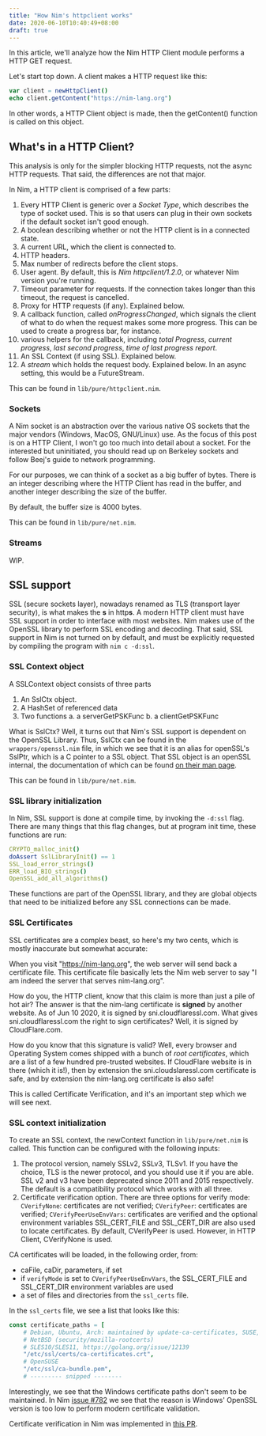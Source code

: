 ```yaml
---
title: "How Nim's httpclient works"
date: 2020-06-10T10:40:49+08:00
draft: true
---
```


In this article, we'll analyze how the Nim HTTP Client module performs a HTTP GET request.

Let's start top down. A client makes a HTTP request like this:
```nim
var client = newHttpClient()
echo client.getContent("https://nim-lang.org")
```

In other words, a HTTP Client object is made, then the getContent() function is called on this object.

## What's in a HTTP Client? 

This analysis is only for the simpler blocking HTTP requests, not the async HTTP requests. That said, the differences are not that major.

In Nim, a HTTP client is comprised of a few parts:
  1. Every HTTP Client is generic over a *Socket Type*, which describes the type of socket used. This is so that users can plug in their own sockets if the default socket isn't good enough.
  1. A boolean describing whether or not the HTTP client is in a connected state.
  1. A current URL, which the client is connected to.
  1. HTTP headers.
  1. Max number of redirects before the client stops.
  1. User agent. By default, this is *Nim httpclient/1.2.0*, or whatever Nim version you're running.
  1. Timeout parameter for requests. If the connection takes longer than this timeout, the request is cancelled.
  1. Proxy for HTTP requests (if any). Explained below.
  1. A callback function, called *onProgressChanged*, which signals the client of what to do when the request makes some more progress. This can be used to create a progress bar, for instance.
  1. various helpers for the callback, including *total Progress*, *current progress*, *last second progress*, *time of last progress report*.
  1. An SSL Context (if using SSL). Explained below.
  1. A *stream* which holds the request body. Explained below. In an async setting, this would be a FutureStream.

This can be found in `lib/pure/httpclient.nim`.

### Sockets

A Nim socket is an abstraction over the various native OS sockets that the major vendors (Windows, MacOS, GNU/Linux) use. 
As the focus of this post is on a HTTP Client, I won't go too much into detail about a socket. For the interested but uninitiated, you should read up on Berkeley sockets and follow Beej's guide to network programming.

For our purposes, we can think of a socket as a big buffer of bytes. There is an integer describing where the HTTP Client has read in the buffer, and another integer describing the size of the buffer.

By default, the buffer size is 4000 bytes.

This can be found in `lib/pure/net.nim`.

### Streams

WIP.

## SSL support

SSL (secure sockets layer), nowadays renamed as TLS (transport layer security), is what makes the **s** in http**s**. A modern HTTP client must have SSL support in order to interface with most websites. Nim makes use of the OpenSSL library to perform SSL encoding and decoding. That said, SSL support in Nim is not turned on by default, and must be explicitly requested by compiling the program with `nim c -d:ssl`. 

### SSL Context object

A SSLContext object consists of three parts
1. An SslCtx object.
1. A HashSet of referenced data
1. Two functions
  a. a serverGetPSKFunc
  b. a clientGetPSKFunc

What is SslCtx? Well, it turns out that Nim's SSL support is dependent on the OpenSSL Library. Thus, SslCtx can be found in the `wrappers/openssl.nim` file, in which we see that it is an alias for openSSL's SslPtr, which is a C pointer to a SSL object. That SSL object is an openSSL internal, the documentation of which can be found [on their man page](https://www.openssl.org/docs/manmaster/man7/ssl.html).

This can be found in `lib/pure/net.nim`.

### SSL library initialization

In Nim, SSL support is done at compile time, by invoking the `-d:ssl` flag. There are many things that this flag changes, but at program init time, these functions are run:
```nim
CRYPTO_malloc_init()
doAssert SslLibraryInit() == 1
SSL_load_error_strings()
ERR_load_BIO_strings()
OpenSSL_add_all_algorithms()
```

These functions are part of the OpenSSL library, and they are global objects that need to be initialized before any SSL connections can be made.

### SSL Certificates

SSL certificates are a complex beast, so here's my two cents, which is mostly inaccurate but somewhat accurate:

When you visit "https://nim-lang.org", the web server will send back a certificate file. This certificate file basically lets the Nim web server to say "I am indeed the server that serves nim-lang.org". 

How do you, the HTTP client, know that this claim is more than just a pile of hot air? The answer is that the nim-lang certificate is **signed** by another website. As of Jun 10 2020, it is signed by sni.cloudflaressl.com. What gives sni.cloudflaressl.com the right to sign certificates? Well, it is signed by CloudFlare.com. 

How do you know that this signature is valid? Well, every browser and Operating System comes shipped with a bunch of *root certificates*, which are a list of a few hundred pre-trusted websites. If CloudFlare website is in there (which it is!), then by extension the sni.cloudslaressl.com certificate is safe, and by extension the nim-lang.org certificate is also safe! 

This is called Certificate Verification, and it's an important step which we will see next.

### SSL context initialization

To create an SSL context, the newContext function in `lib/pure/net.nim` is called. This function can be configured with the following inputs:
  1. The protocol version, namely SSLv2, SSLv3, TLSv1. If you have the choice, TLS is the newer protocol, and you should use it if you are able. SSL v2 and v3 have been deprecated since 2011 and 2015 respectively. The default is a compatibility protocol which works with all three.
  1. Certificate verification option. There are three options for verify mode: `CVerifyNone`: certificates are not verified; `CVerifyPeer`: certificates are verified; `CVerifyPeerUseEnvVars`: certificates are verified and the optional environment variables SSL_CERT_FILE and SSL_CERT_DIR are also used to locate certificates. By default, CVerifyPeer is used. However, in HTTP Client, CVerifyNone is used.

CA certificates will be loaded, in the following order, from:
  - caFile, caDir, parameters, if set
  - if `verifyMode` is set to `CVerifyPeerUseEnvVars`,
   the SSL_CERT_FILE and SSL_CERT_DIR environment variables are used
  - a set of files and directories from the `ssl_certs` file.

In the `ssl_certs` file, we see a list that looks like this:
```nim
const certificate_paths = [
    # Debian, Ubuntu, Arch: maintained by update-ca-certificates, SUSE, Gentoo
    # NetBSD (security/mozilla-rootcerts)
    # SLES10/SLES11, https://golang.org/issue/12139
    "/etc/ssl/certs/ca-certificates.crt",
    # OpenSUSE
    "/etc/ssl/ca-bundle.pem",
    # --------- snipped --------
```

Interestingly, we see that the Windows certificate paths don't seem to be maintained. In Nim [issue #782](https://github.com/nim-lang/Nim/issues/782) we see that the reason is Windows' OpenSSL version is too low to perform modern certificate validation. 

Certificate verification in Nim was implemented in [this PR](https://github.com/nim-lang/Nim/pull/13697).





